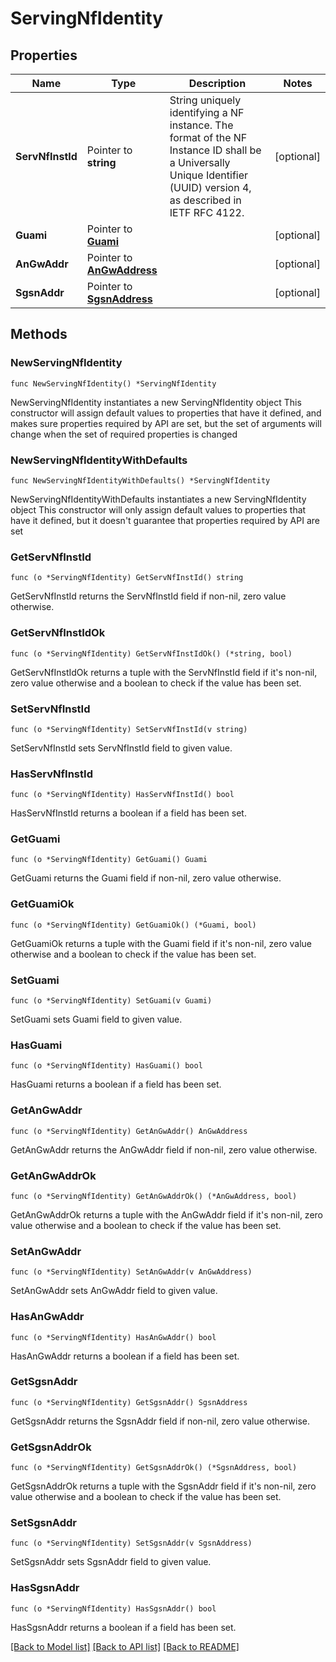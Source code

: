 # ServingNfIdentity

## Properties

Name | Type | Description | Notes
------------ | ------------- | ------------- | -------------
**ServNfInstId** | Pointer to **string** | String uniquely identifying a NF instance. The format of the NF Instance ID shall be a  Universally Unique Identifier (UUID) version 4, as described in IETF RFC 4122.   | [optional] 
**Guami** | Pointer to [**Guami**](Guami.md) |  | [optional] 
**AnGwAddr** | Pointer to [**AnGwAddress**](AnGwAddress.md) |  | [optional] 
**SgsnAddr** | Pointer to [**SgsnAddress**](SgsnAddress.md) |  | [optional] 

## Methods

### NewServingNfIdentity

`func NewServingNfIdentity() *ServingNfIdentity`

NewServingNfIdentity instantiates a new ServingNfIdentity object
This constructor will assign default values to properties that have it defined,
and makes sure properties required by API are set, but the set of arguments
will change when the set of required properties is changed

### NewServingNfIdentityWithDefaults

`func NewServingNfIdentityWithDefaults() *ServingNfIdentity`

NewServingNfIdentityWithDefaults instantiates a new ServingNfIdentity object
This constructor will only assign default values to properties that have it defined,
but it doesn't guarantee that properties required by API are set

### GetServNfInstId

`func (o *ServingNfIdentity) GetServNfInstId() string`

GetServNfInstId returns the ServNfInstId field if non-nil, zero value otherwise.

### GetServNfInstIdOk

`func (o *ServingNfIdentity) GetServNfInstIdOk() (*string, bool)`

GetServNfInstIdOk returns a tuple with the ServNfInstId field if it's non-nil, zero value otherwise
and a boolean to check if the value has been set.

### SetServNfInstId

`func (o *ServingNfIdentity) SetServNfInstId(v string)`

SetServNfInstId sets ServNfInstId field to given value.

### HasServNfInstId

`func (o *ServingNfIdentity) HasServNfInstId() bool`

HasServNfInstId returns a boolean if a field has been set.

### GetGuami

`func (o *ServingNfIdentity) GetGuami() Guami`

GetGuami returns the Guami field if non-nil, zero value otherwise.

### GetGuamiOk

`func (o *ServingNfIdentity) GetGuamiOk() (*Guami, bool)`

GetGuamiOk returns a tuple with the Guami field if it's non-nil, zero value otherwise
and a boolean to check if the value has been set.

### SetGuami

`func (o *ServingNfIdentity) SetGuami(v Guami)`

SetGuami sets Guami field to given value.

### HasGuami

`func (o *ServingNfIdentity) HasGuami() bool`

HasGuami returns a boolean if a field has been set.

### GetAnGwAddr

`func (o *ServingNfIdentity) GetAnGwAddr() AnGwAddress`

GetAnGwAddr returns the AnGwAddr field if non-nil, zero value otherwise.

### GetAnGwAddrOk

`func (o *ServingNfIdentity) GetAnGwAddrOk() (*AnGwAddress, bool)`

GetAnGwAddrOk returns a tuple with the AnGwAddr field if it's non-nil, zero value otherwise
and a boolean to check if the value has been set.

### SetAnGwAddr

`func (o *ServingNfIdentity) SetAnGwAddr(v AnGwAddress)`

SetAnGwAddr sets AnGwAddr field to given value.

### HasAnGwAddr

`func (o *ServingNfIdentity) HasAnGwAddr() bool`

HasAnGwAddr returns a boolean if a field has been set.

### GetSgsnAddr

`func (o *ServingNfIdentity) GetSgsnAddr() SgsnAddress`

GetSgsnAddr returns the SgsnAddr field if non-nil, zero value otherwise.

### GetSgsnAddrOk

`func (o *ServingNfIdentity) GetSgsnAddrOk() (*SgsnAddress, bool)`

GetSgsnAddrOk returns a tuple with the SgsnAddr field if it's non-nil, zero value otherwise
and a boolean to check if the value has been set.

### SetSgsnAddr

`func (o *ServingNfIdentity) SetSgsnAddr(v SgsnAddress)`

SetSgsnAddr sets SgsnAddr field to given value.

### HasSgsnAddr

`func (o *ServingNfIdentity) HasSgsnAddr() bool`

HasSgsnAddr returns a boolean if a field has been set.


[[Back to Model list]](../README.md#documentation-for-models) [[Back to API list]](../README.md#documentation-for-api-endpoints) [[Back to README]](../README.md)


